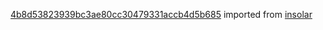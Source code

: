 [4b8d53823939bc3ae80cc30479331accb4d5b685](https://github.com/insolar/insolar/commit/4b8d53823939bc3ae80cc30479331accb4d5b685) imported from [insolar](https://github.com/insolar/insolar)
